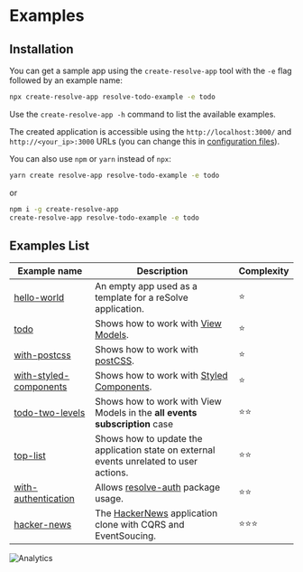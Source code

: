 # Examples

## Installation

You can get a sample app using the `create-resolve-app` tool with the `-e` flag followed by an example name:

```sh
npx create-resolve-app resolve-todo-example -e todo
```

Use the `create-resolve-app -h` command to list the available examples.

The created application is accessible using the `http://localhost:3000/` and `http://<your_ip>:3000` URLs (you can change this in [configuration files](https://github.com/reimagined/resolve/blob/dev/packages/core/resolve-scripts/configs/schema.resolve.config.json)).

You can also use `npm` or `yarn` instead of `npx`:

```sh
yarn create resolve-app resolve-todo-example -e todo
```

or

```sh
npm i -g create-resolve-app
create-resolve-app resolve-todo-example -e todo
```

## Examples List

| Example name | Description | Complexity |
| --- | --- | --- |
| [hello-world](https://github.com/reimagined/resolve/tree/master/examples/hello-world) | An empty app used as a template for a reSolve application. | ⭐️ |
| [todo](https://github.com/reimagined/resolve/tree/master/examples/todo) | Shows how to work with [View Models](https://github.com/reimagined/resolve/blob/master/docs/View%20Model.md). | ⭐️ |
| [with-postcss](https://github.com/reimagined/resolve/tree/master/examples/with-postcss) | Shows how to work with [postCSS](https://github.com/postcss/postcss-loader#css-modules). | ⭐️ |
| [with-styled-components](https://github.com/reimagined/resolve/tree/master/examples/with-styled-components) | Shows how to work with [Styled Components](https://www.styled-components.com/docs). | ⭐️ |
| [todo-two-levels](https://github.com/reimagined/resolve/tree/master/examples/todo-two-levels) | Shows how to work with View Models in the **all events subscription** case | ⭐️⭐️ |
| [top-list](https://github.com/reimagined/resolve/tree/master/examples/top-list) | Shows how to update the application state on external events unrelated to user actions. | ⭐️⭐️ |
| [with-authentication](https://github.com/reimagined/resolve/tree/master/examples/with-authentication) | Allows [resolve-auth](https://github.com/reimagined/resolve/tree/master/packages/resolve-auth) package usage. | ⭐️⭐️ |
| [hacker-news](https://github.com/reimagined/resolve/tree/master/examples/hacker-news) | The [HackerNews](https://news.ycombinator.com/) application clone with CQRS and EventSoucing. | ⭐️⭐️️️️⭐️️️️ |


![Analytics](https://ga-beacon.appspot.com/UA-118635726-1/examples-index-readme?pixel)
